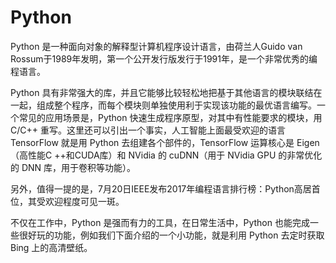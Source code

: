 # Python
Python 是一种面向对象的解释型计算机程序设计语言，由荷兰人Guido van Rossum于1989年发明，第一个公开发行版发行于1991年，是一个非常优秀的编程语言。

Python 具有非常强大的库，并且它能够比较轻松地把基于其他语言的模块联结在一起，组成整个程序，而每个模块则单独使用利于实现该功能的最优语言编写。一个常见的应用场景是，Python 快速生成程序原型，对其中有性能要求的模块，用 C/C++ 重写。这里还可以引出一个事实，人工智能上面最受欢迎的语言 TensorFlow 就是用 Python 去组建各个部件的，TensorFlow 运算核心是 Eigen（高性能C ++和CUDA库）和 NVidia 的 cuDNN（用于 NVidia GPU 的非常优化的 DNN 库，用于卷积等功能）。

另外，值得一提的是，7月20日IEEE发布2017年编程语言排行榜：Python高居首位，其受欢迎程度可见一斑。

不仅在工作中，Python 是强而有力的工具，在日常生活中，Python 也能完成一些很好玩的功能，例如我们下面介绍的一个小功能，就是利用 Python 去定时获取 Bing 上的高清壁纸。
